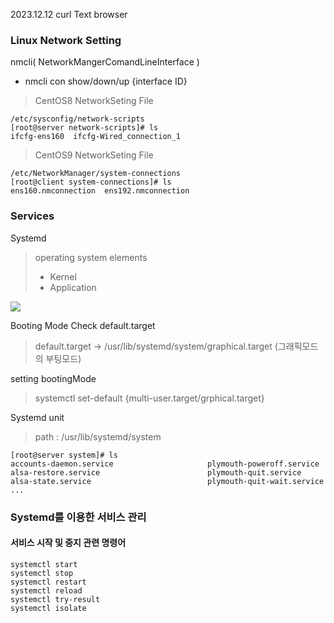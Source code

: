 2023.12.12
curl Text browser
### Linux Network Setting
nmcli( NetworkMangerComandLineInterface )
- nmcli con show/down/up {interface ID}

> CentOS8 NetworkSeting File

    /etc/sysconfig/network-scripts
    [root@server network-scripts]# ls
    ifcfg-ens160  ifcfg-Wired_connection_1

> CentOS9 NetworkSeting File
 

    /etc/NetworkManager/system-connections
    [root@client system-connections]# ls
    ens160.nmconnection  ens192.nmconnection

### Services
Systemd 
> operating system elements
> - Kernel
> - Application

![](https://encrypted-tbn0.gstatic.com/images?q=tbn:ANd9GcQqX310aUqm3YgqtEU0kW4K03GdK-Ot9h7Xvw&usqp=CAU)

Booting Mode Check default.target
> default.target -> /usr/lib/systemd/system/graphical.target (그래픽모드의 부팅모드)

setting bootingMode 
> systemctl set-default {multi-user.target/grphical.target}

Systemd unit

> path : /usr/lib/systemd/system

    [root@server system]# ls
    accounts-daemon.service                     plymouth-poweroff.service
    alsa-restore.service                        plymouth-quit.service
    alsa-state.service                          plymouth-quit-wait.service
    ...

### Systemd를 이용한 서비스 관리
#### 서비스 시작 및 중지 관련 명령어
    systemctl start
    systemctl stop
    systemctl restart
    systemctl reload
    systemctl try-result
    systemctl isolate
<!--stackedit_data:
eyJoaXN0b3J5IjpbODAxOTg1MjEzLC05Mjk1NjcyNTcsLTkzOD
IzNjUzMywtMTgwMzYzMjk3NSwtMjkxNDkzODMsNDg0NTgyMDc0
LDEwOTM5NzEzNDcsLTgwMjM2NDIwOF19
-->